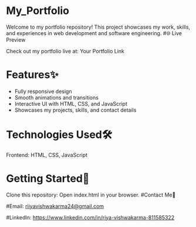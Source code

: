 # My_Portfolio
Welcome to my portfolio repository! This project showcases my work, skills, and experiences in web development and software engineering.
#🌐 Live Preview

Check out my portfolio live at: Your Portfolio Link

# Features✨

* Fully responsive design
* Smooth animations and transitions
* Interactive UI with HTML, CSS, and JavaScript
* Showcases my projects, skills, and contact details
# Technologies Used🛠
Frontend: HTML, CSS, JavaScript
# Getting Started🚀
Clone this repository:
Open index.html in your browser.
#Contact Me📩 

#Email:
riiyavishwakarma24@gmail.com

#LinkedIn:
https://www.linkedin.com/in/riya-vishwakarma-811585322
